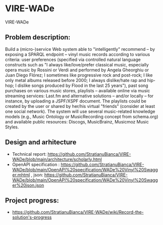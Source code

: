 # VIRE-WADe
VIRE-WADe

## Problem description:
Build a (micro-)service Web system able to "intelligently" recommend – by exposing a SPARQL endpoint – vinyl music records according to various criteria: user preferences (specified via controlled natural language constructs such as "I always like/love/prefer classical music, especially opera music by Rossini or Verdi and performed by Angela Gheorghiu or Juan Diego Flórez; I sometimes like progressive rock and post-rock; I like only metal albums released before 2000; I always dislike/hate rap and hip-hop; I dislike songs produced by Flood in the last 25 years"), past song purchases on various music stores, playlists – available online via music streaming services: Last.fm and alternative solutions – and/or locally – for instance, by uploading a JSPF/XSPF document. The playlists could be created by the user or shared by her/his virtual "friends" (consider at least one social network). The system will use several music-related knowledge models (e.g., Music Ontology or MusicRecording concept from schema.org) and available public resources: Discogs, MusicBrainz, Musicmoz Music Styles.

## Design and arhitecture

* Technical report: https://github.com/StratianuBianca/VIRE-WADe/blob/main/architecture/scholarly.html
* OpenAPI specification : https://github.com/StratianuBianca/VIRE-WADe/blob/main/OpenAPI%20specification/WADe%20Vinyl%20Swagger.mhtml , json: https://github.com/StratianuBianca/VIRE-WADe/blob/main/OpenAPI%20specification/WADe%20Vinyl%20Swagger%20json.json

## Project progress: 

* https://github.com/StratianuBianca/VIRE-WADe/wiki/Record-the-solution's-progress